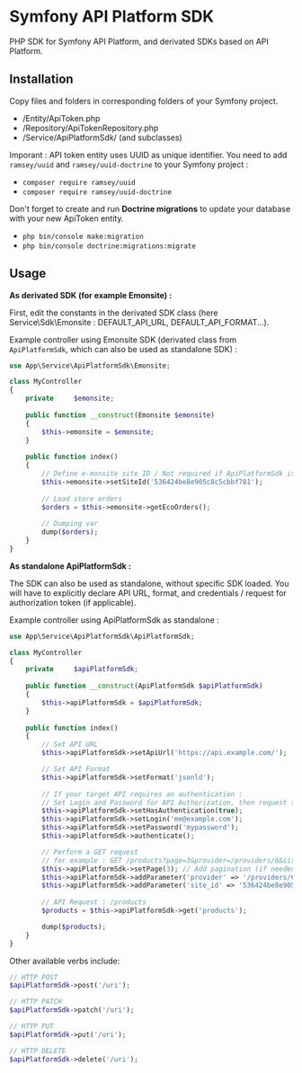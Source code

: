 # Symfony API Platform SDK

PHP SDK for Symfony API Platform, and derivated SDKs based on API Platform.

## Installation

Copy files and folders in corresponding folders of your Symfony project.

- /Entity/ApiToken.php
- /Repository/ApiTokenRepository.php
- /Service/ApiPlatformSdk/ (and subclasses)

Imporant : API token entity uses UUID as unique identifier. You need to add `ramsey/uuid` and `ramsey/uuid-doctrine` to your Symfony project :

- `composer require ramsey/uuid`
- `composer require ramsey/uuid-doctrine`

Don't forget to create and run **Doctrine migrations** to update your database with your new ApiToken entity.

- `php bin/console make:migration`
- `php bin/console doctrine:migrations:migrate`

## Usage

**As derivated SDK (for example Emonsite) :**

First, edit the constants in the derivated SDK class (here Service\Sdk\Emonsite : DEFAULT_API_URL, DEFAULT_API_FORMAT...).

Example controller using Emonsite SDK (derivated class from `ApiPlatformSdk`, which can also be used as standalone SDK) :

```php
use App\Service\ApiPlatformSdk\Emonsite;

class MyController
{
	private     $emonsite;
	
	public function __construct(Emonsite $emonsite)
	{
		$this->emonsite = $emonsite;
	}
	
	public function index()
	{
		// Define e-monsite site ID / Not required if ApiPlatformSdk is used as standalone
		$this->emonsite->setSiteId('536424be8e905c8c5cbbf781');
		
		// Load store orders
		$orders = $this->emonsite->getEcoOrders();
		
		// Dumping var
		dump($orders);
	}
}
```

**As standalone ApiPlatformSdk :**

The SDK can also be used as standalone, without specific SDK loaded. You will have to explicitly declare API URL, format, and credentials / request for authorization token (if applicable).

Example controller using ApiPlatformSdk as standalone :

```php
use App\Service\ApiPlatformSdk\ApiPlatformSdk;

class MyController
{
	private     $apiPlatformSdk;
	
	public function __construct(ApiPlatformSdk $apiPlatformSdk)
	{
		$this->apiPlatformSdk = $apiPlatformSdk;
	}
	
	public function index()
	{
		// Set API URL
		$this->apiPlatformSdk->setApiUrl('https://api.example.com/');

		// Set API Format
		$this->apiPlatformSdk->setFormat('jsonld');
		
		// If your target API requires an authentication :
		// Set Login and Password for API Authorization, then request token
		$this->apiPlatformSdk->setHasAuthentication(true);
		$this->apiPlatformSdk->setLogin('me@example.com');
		$this->apiPlatformSdk->setPassword('mypassword');
		$this->apiPlatformSdk->authenticate();

		// Perform a GET request
		// for example : GET /products?page=3&provider=/providers/6&site_id=536424be8e905c8c5cbbf781
		$this->apiPlatformSdk->setPage(3); // Add pagination (if needed) : page 3
		$this->apiPlatformSdk->addParameter('provider' => '/providers/6'); // Add query string parameter : &provider=/providers/6
		$this->apiPlatformSdk->addParameter('site_id' => '536424be8e905c8c5cbbf781'); // Add query string parameter : &site_id=536424be8e905c8c5cbbf781
		
		// API Request : /products
		$products = $this->apiPlatformSdk->get('products');

		dump($products);
	}
}
```


Other available verbs include:

```php
// HTTP POST
$apiPlatformSdk->post('/uri');

// HTTP PATCH
$apiPlatformSdk->patch('/uri');

// HTTP PUT
$apiPlatformSdk->put('/uri');

// HTTP DELETE
$apiPlatformSdk->delete('/uri');
```